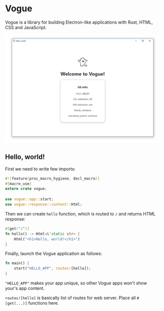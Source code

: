 # Vogue

Vogue is a library for building Electron-like applications with Rust, HTML, CSS and JavaScript.

<p align="center"><img src="https://raw.githubusercontent.com/akucchi/vogue/master/images/preview.png" /></p>

## Hello, world!

First we need to write few imports:

```rust
#![feature(proc_macro_hygiene, decl_macro)]
#[macro_use]
extern crate vogue;

use vogue::app::start;
use vogue::response::content::Html;
```

Then we can create `hello` function, which is routed to `/` and returns HTML response:

```rust
#[get("/")]
fn hello() -> Html<&'static str> {
    Html("<h1>Hello, world!</h1>")
}
```

Finally, launch the Vogue application as follows:

```rust
fn main() {
    start("HELLO_APP", routes![hello]);
}
```

`"HELLO_APP"` makes your app unique, so other Vogue apps won't show your's app content.

`routes![hello]` is basically list of routes for web server. Place all `#[get(...)]` functions here.

